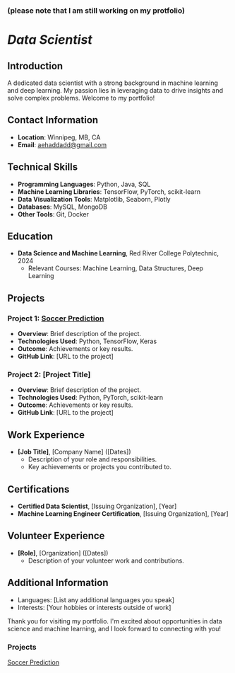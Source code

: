 ### (please note that I am still working on my protfolio)

# *Data Scientist*




## Introduction

A dedicated data scientist with a strong background in machine learning and deep learning. My passion lies in leveraging data to drive insights and solve complex problems. Welcome to my portfolio!

## Contact Information

- **Location**: Winnipeg, MB, CA
- **Email**: aehaddadd@gmail.com

## Technical Skills

- **Programming Languages**: Python, Java, SQL
- **Machine Learning Libraries**: TensorFlow, PyTorch, scikit-learn
- **Data Visualization Tools**: Matplotlib, Seaborn, Plotly
- **Databases**: MySQL, MongoDB
- **Other Tools**: Git, Docker

## Education

- **Data Science and Machine Learning**, Red River College Polytechnic, 2024
  - Relevant Courses: Machine Learning, Data Structures, Deep Learning

## Projects

### Project 1: [Soccer Prediction](https://github.com/haddad142/soccer_prediction)
- **Overview**: Brief description of the project.
- **Technologies Used**: Python, TensorFlow, Keras
- **Outcome**: Achievements or key results.
- **GitHub Link**: [URL to the project]

### Project 2: [Project Title]
- **Overview**: Brief description of the project.
- **Technologies Used**: Python, PyTorch, scikit-learn
- **Outcome**: Achievements or key results.
- **GitHub Link**: [URL to the project]

## Work Experience

- **[Job Title]**, [Company Name] ([Dates])
  - Description of your role and responsibilities.
  - Key achievements or projects you contributed to.

## Certifications

- **Certified Data Scientist**, [Issuing Organization], [Year]
- **Machine Learning Engineer Certification**, [Issuing Organization], [Year]

## Volunteer Experience

- **[Role]**, [Organization] ([Dates])
  - Description of your volunteer work and contributions.

## Additional Information

- Languages: [List any additional languages you speak]
- Interests: [Your hobbies or interests outside of work]

Thank you for visiting my portfolio. I'm excited about opportunities in data science and machine learning, and I look forward to connecting with you!






















### Projects
[Soccer Prediction](https://github.com/haddad142/soccer_prediction)
